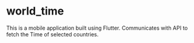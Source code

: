 # world_time

This is a mobile application built using Flutter. Communicates with API to fetch the Time of selected countries.
